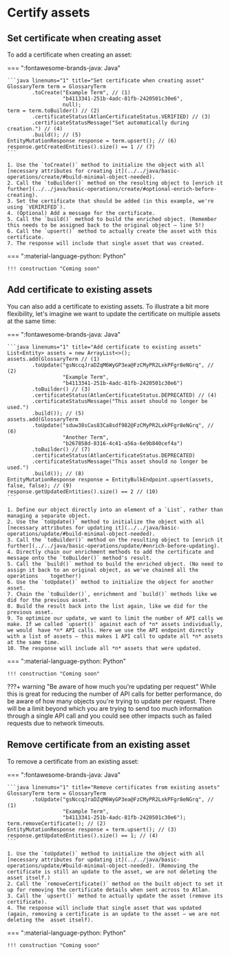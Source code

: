 
# Certify assets

## Set certificate when creating asset

To add a certificate when creating an asset:

=== ":fontawesome-brands-java: Java"

	```java linenums="1" title="Set certificate when creating asset"
	GlossaryTerm term = GlossaryTerm
			.toCreate("Example Term", // (1)
					  "b4113341-251b-4adc-81fb-2420501c30e6",
					  null);
	term = term.toBuilder() // (2)
			.certificateStatus(AtlanCertificateStatus.VERIFIED) // (3)
			.certificateStatusMessage("Set automatically during creation.") // (4)
			.build(); // (5)
	EntityMutationResponse response = term.upsert(); // (6)
	response.getCreatedEntities().size() == 1 // (7)
	```
	
	1. Use the `toCreate()` method to initialize the object with all [necessary attributes for creating it](../../java/basic-operations/create/#build-minimal-object-needed).
	2. Call the `toBuilder()` method on the resulting object to [enrich it further](../../java/basic-operations/create/#optional-enrich-before-creating).
	3. Set the certificate that should be added (in this example, we're using `VERIRIFED`).
	4. (Optional) Add a message for the certificate.
	5. Call the `build()` method to build the enriched object. (Remember this needs to be assigned back to the original object — line 5!)
	6. Call the `upsert()` method to actually create the asset with this certificate.
	7. The response will include that single asset that was created.

=== ":material-language-python: Python"

	!!! construction "Coming soon"

## Add certificate to existing assets

You can also add a certificate to existing assets. To illustrate a bit more flexibility, let's imagine we want to update the certificate on multiple assets at the same time:

=== ":fontawesome-brands-java: Java"

	```java linenums="1" title="Add certificate to existing assets"
	List<Entity> assets = new ArrayList<>();
	assets.add(GlossaryTerm // (1)
			.toUpdate("gsNccqJraDZqM6WyGP3ea@FzCMyPR2LxkPFgr8eNGrq", // (2)
					  "Example Term",
					  "b4113341-251b-4adc-81fb-2420501c30e6")
			.toBuilder() // (3)
			.certificateStatus(AtlanCertificateStatus.DEPRECATED) // (4)
			.certificateStatusMessage("This asset should no longer be used.")
			.build()); // (5)
	assets.add(GlossaryTerm
			.toUpdate("sduw38sCas83Ca8sdf982@FzCMyPR2LxkPFgr8eNGrq", // (6)
					  "Another Term",
					  "b267858d-8316-4c41-a56a-6e9b840cef4a")
			.toBuilder() // (7)
			.certificateStatus(AtlanCertificateStatus.DEPRECATED)
			.certificateStatusMessage("This asset should no longer be used.")
			.build()); // (8)
	EntityMutationResponse response = EntityBulkEndpoint.upsert(assets, false, false); // (9)
	response.getUpdatedEntities().size() == 2 // (10)
	```
	
	1. Define our object directly into an element of a `List`, rather than managing a separate object.
	2. Use the `toUpdate()` method to initialize the object with all [necessary attributes for updating it](../../java/basic-operations/update/#build-minimal-object-needed).
	3. Call the `toBuilder()` method on the resulting object to [enrich it further](../../java/basic-operations/update/#enrich-before-updating).
	4. Directly chain our enrichment methods to add the certificate and message onto the `toBuilder()` method's result.
	5. Call the `build()` method to build the enriched object. (No need to assign it back to an original object, as we've chained all the operations 	together!)
	6. Use the `toUpdate()` method to initialize the object for another asset.
	7. Chain the `toBuilder()`, enrichment and `build()` methods like we did for the previous asset.
	8. Build the result back into the list again, like we did for the previous asset.
	9. To optimize our update, we want to limit the number of API calls we make. If we called `upsert()` against each of *n* assets individually, we would 	have *n* API calls. Here we use the API endpoint directly with a list of assets — this makes 1 API call to update all *n* assets at the same time.
	10. The response will include all *n* assets that were updated.

=== ":material-language-python: Python"

	!!! construction "Coming soon"

???+ warning "Be aware of how much you're updating per request"
	While this is great for reducing the number of API calls for better performance, do be aware of how many objects you're trying to update per request. There will be a limit beyond which you are trying to send too much information through a single API call and you could see other impacts such as failed requests due to network timeouts.

## Remove certificate from an existing asset

To remove a certificate from an existing asset:

=== ":fontawesome-brands-java: Java"

	```java linenums="1" title="Remove certificates from existing assets"
	GlossaryTerm term = GlossaryTerm
			.toUpdate("gsNccqJraDZqM6WyGP3ea@FzCMyPR2LxkPFgr8eNGrq", // (1)
					  "Example Term",
					  "b4113341-251b-4adc-81fb-2420501c30e6");
	term.removeCertificate(); // (2)
	EntityMutationResponse response = term.upsert(); // (3)
	response.getUpdatedEntities().size() == 1; // (4)
	```
	
	1. Use the `toUpdate()` method to initialize the object with all [necessary attributes for updating it](../../java/basic-operations/update/#build-minimal-object-needed). (Removing the certificate is still an update to the asset, we are not deleting the asset itself.)
	2. Call the `removeCertificate()` method on the built object to set it up for removing the certificate details when sent across to Atlan.
	3. Call the `upsert()` method to actually update the asset (remove its certificate).
	4. The response will include that single asset that was updated (again, removing a certificate is an update to the asset — we are not deleting the 	asset itself).

=== ":material-language-python: Python"

	!!! construction "Coming soon"